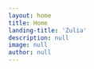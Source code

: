 ```yaml
---
layout: home
title: Home
landing-title: 'Zulia'
description: null
image: null
author: null
---
```



